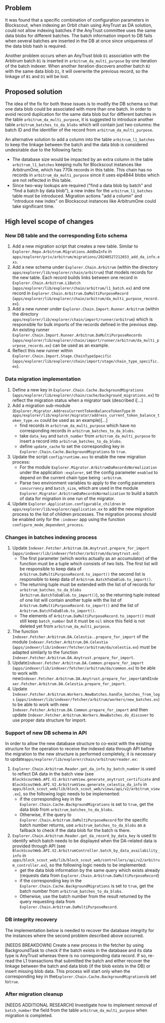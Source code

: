 ## Problem

It was found that a specific combination of configuration parameters in Blockscout, when indexing an Orbit chain using AnyTrust as DA solution, could not allow indexing batches if the AnyTrust committee uses the same data blobs for different batches. The batch information import to DB fails when several batches are inserted in the DB at once since uniqueness of the data blob hash is required.

Another problem occurs when an AnyTrust blob `D1` association with the Arbitrum batch `B1` is inserted in `arbitrum_da_multi_purpose` by one iteration of the batch indexer. When another iteration discovers another batch `B2` with the same data blob `D1`, it will overwrite the previous record, so the linkage of `B1` and `D1` will be lost.

## Proposed solution

The idea of the fix for both these issues is to modify the DB schema so that one data blob could be associated with more than one batch. In order to avoid record duplication for the same data blob but for different batches in the table `arbitrum_da_multi_purpose`, it is suggested to introduce another table `arbitrum_batches_to_da_blobs` which will contain just two columns: the batch ID and the identifier of the record from `arbitrum_da_multi_purpose`.

An alternative solution to add a column into the table `arbitrum_l1_batches` to keep the linkage between the batch and the data blob is considered undesirable due to the following facts:

- The database size would be impacted by an extra column in the table `arbitrum_l1_batches` keeping nulls for Blockscout instances like ArbitrumOne, which has 770k records in this table. This chain has no records in `arbitrum_da_multi_purpose` since it uses eip4844 blobs which are not reflected in this table.
- Since two-way lookups are required ("find a data blob by batch" and "find a batch by data blob"), a new index for the `arbitrum_l1_batches` table must be introduced. Migration actions "add a column" and "introduce new index" on Blockscout instances like ArbitrumOne could take significant time.

## High level scope of changes

### New DB table and the corresponding Ecto schema

1. Add a new migration script that creates a new table. Similar to `Explorer.Repo.Arbitrum.Migrations.AddDaInfo` in `apps/explorer/priv/arbitrum/migrations/20240527212653_add_da_info.exs`.
2. Add a new schema under `Explorer.Chain.Arbitrum` (within the directory `apps/explorer/lib/explorer/chain/arbitrum`) that models records for the new table. Each record builds links between one record in `Explorer.Chain.Arbitrum.L1Batch` (`apps/explorer/lib/explorer/chain/arbitrum/l1_batch.ex`) and one record in `Explorer.Chain.Arbitrum.DaMultiPurposeRecord` (`apps/explorer/lib/explorer/chain/arbitrum/da_multi_purpose_record.ex`).
3. Add a new runner under `Explorer.Chain.Import.Runner.Arbitrum` (within the directory `apps/explorer/lib/explorer/chain/import/runner/arbitrum`) which is responsible for bulk imports of the records defined in the previous step. An existing runner `Explorer.Chain.Import.Runner.Arbitrum.DaMultiPurposeRecords` (`apps/explorer/lib/explorer/chain/import/runner/arbitrum/da_multi_purpose_records.ex`) can be used as an example.
4. Reflect this new runner within `Explorer.Chain.Import.Stage.ChainTypeSpecific` (`apps/explorer/lib/explorer/chain/import/stage/chain_type_specific.ex`).

### Data migration implementation

1. Define a new key in `Explorer.Chain.Cache.BackgroundMigrations` (`apps/explorer/lib/explorer/chain/cache/background_migrations.ex`) to reflect the migration status when a migrator task (described i[...]
2. Add a migration sub-module (`Explorer.Migrator.AddressCurrentTokenBalanceTokenType` in `apps/explorer/lib/explorer/migrator/address_current_token_balance_token_type.ex` could be used as an example)[...]
    - find records in `arbitrum_da_multi_purpose` which have no corresponding records in `arbitrum_batches_to_da_blobs`.
    - take `data_key` and `batch_number` from `arbitrum_da_multi_purpose` to insert a record into `arbitrum_batches_to_da_blobs`.
    - define `update_cache` to set the corresponding key in `Explorer.Chain.Cache.BackgroundMigrations` to `true`.
3. Update the script `config/runtime.exs` to enable the new migration process:
    - For the module `Explorer.Migrator.ArbitrumDaRecordsNormalization` under the application `:explorer`, set the config parameter `enabled` to depend on the current chain type being `:arbitrum`.
    - Parse two environment variables to apply to the config parameters `concurrency` and `batch_size`, which are used in the module `Explorer.Migrator.ArbitrumDaRecordsNormalization` to build a batch of data for migration in one run of the migrator.
4. Update `Explorer.Application.configurable_children` in `apps/explorer/lib/explorer/application.ex` to add the new migration process to the list of children processes. The migration process should be enabled only for the `:indexer` app using the function `configure_mode_dependent_process`.

### Changes in batches indexing process

1. Update `Indexer.Fetcher.Arbitrum.DA.Anytrust.prepare_for_import` (`apps/indexer/lib/indexer/fetcher/arbitrum/da/anytrust.ex`):
    - The first parameter (which works actually as an accumulator) of the function must be a tuple which consists of two lists. The first list will be responsible to keep data of `Arbitrum.DaMultiPurposeRecord.to_import()` the second list is responsible to keep data of `Arbitrum.BatchToDaBlob.to_import()`.
    - The returning tuple must be extended with the list of of records for `arbitrum_batches_to_da_blobs` (`Arbitrum.BatchToDaBlob.to_import()`), so the returning tuple instead of one list will contain another tuple with the list of `Arbitrum.DaMultiPurposeRecord.to_import()` and the list of `Arbitrum.BatchToDaBlob.to_import()`.
    - The elements of `Arbitrum.DaMultiPurposeRecord.to_import()` must still keep `batch_number` but it must be `nil` since this field is not deleted yet from `arbitrum_da_multi_purpose`.
2. The function `Indexer.Fetcher.Arbitrum.DA.Celestia..prepare_for_import` of the module `Indexer.Fetcher.Arbitrum.DA.Celestia` (`apps/indexer/lib/indexer/fetcher/arbitrum/da/celestia.ex`) must be adapted similarly to the function `Indexer.Fetcher.Arbitrum.DA.Anytrust.prepare_for_import`.
3. Update`Indexer.Fetcher.Arbitrum.DA.Common.prepare_for_import` (`apps/indexer/lib/indexer/fetcher/arbitrum/da/common.ex`) to be able to work with new`Indexer.Fetcher.Arbitrum.DA.Anytrust.prepare_for_import`and`Indexer.Fetcher.Arbitrum.DA.Celestia.prepare_for_import`.
4. Update `Indexer.Fetcher.Arbitrum.Workers.NewBatches.handle_batches_from_logs` (`apps/indexer/lib/indexer/fetcher/arbitrum/workers/new_batches.ex`) to be able to work with new `Indexer.Fetcher.Arbitrum.DA.Common.prepare_for_import` and then update `Indexer.Fetcher.Arbitrum.Workers.NewBatches.do_discover` to use proper data structure for import.

### Support of new DB schema in API

In order to allow the new database structure to co-exist with the existing structure for the operation to receive the indexed data through API before the migration to the new structure is performed completely, it is necessary to update`apps/explorer/lib/explorer/chain/arbitrum/reader.ex`:

1. `Explorer.Chain.Arbitrum.Reader.get_da_info_by_batch_number` is used to reflect DA data in the batch view (see `BlockScoutWeb.API.V2.ArbitrumView.generate_anytrust_certificate` and `BlockScoutWeb.API.V2.ArbitrumView.generate_celestia_da_info` in `apps/block_scout_web/lib/block_scout_web/views/api/v2/arbitrum_view.ex`), so the following logic needs to be implemented:
    - if the corresponding key in the `Explorer.Chain.Cache.BackgroundMigrations` is set to `true`, get the data blob from `arbitrum_batches_to_da_blobs`.
    - Otherwise, if the query to `Explorer.Chain.Arbitrum.DaMultiPurposeRecord` for the specific batch number returns, use `arbitrum_batches_to_da_blobs` as a fallback to check if the data blob for the batch is there.
2. `Explorer.Chain.Arbitrum.Reader.get_da_record_by_data_key` is used to identify which batch needs to be displayed when the DA-related data is provided through API (see `BlockScoutWeb.API.V2.ArbitrumController.batch_by_data_availability_info` in `apps/block_scout_web/lib/block_scout_web/controllers/api/v2/arbitrum_controller.ex`), so the following logic needs to be implemented:
    - get the data blob information by the same query which exists already (requests data from `Explorer.Chain.Arbitrum.DaMultiPurposeRecord`)
    - if the corresponding key in the `Explorer.Chain.Cache.BackgroundMigrations` is set to `true`, get the batch number from `arbitrum_batches_to_da_blobs`.
    - Otherwise, use the batch number from the result returned by the query requesting data from `Explorer.Chain.Arbitrum.DaMultiPurposeRecord`.

### DB integrity recovery

The implementation below is needed to recover the database integrity for the instances where the second problem described above occurred.

[NEEDS BREAKDOWN] Create a new process in the fetcher by using BackgroundTask to check if the batch exists in the database and its data type is AnyTrust whereas there is no corresponding data record. If so, re-read the L1 transactions that submitted the batch and either recover the linkage between the batch and data blob (if the blob exists in the DB) or insert missing blob data.  This process will start only when the corresponding key in the`Explorer.Chain.Cache.BackgroundMigrations`is set to`true`.

### After migration cleanup

[NEEDS ADDITIONAL RESEARCH] Investigate how to implement removal of `batch_number` the field from the table `arbitrum_da_multi_purpose` when migration is completed.
